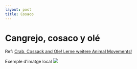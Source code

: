```yaml
---
layout: post
title: Cosaco
---
```


# Cangrejo, cosaco y olé

Ref: [Crab, Cossack and Ole! Lerne weitere Animal Movements!](https://www.youtube.com/watch?v=wrCmDFSkUs4&t=264s)

Exemple d'imatge local 
![](img/)